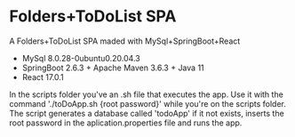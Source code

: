 # Folders+ToDoList SPA
 A Folders+ToDoList SPA maded with MySql+SpringBoot+React

 - MySql 8.0.28-0ubuntu0.20.04.3
 - SpringBoot 2.6.3 + Apache Maven 3.6.3 + Java 11
 - React 17.0.1

 In the scripts folder you've an .sh file that executes the app.
 Use it with the command './toDoApp.sh {root password}' while you're on the scripts folder.
 The script generates a database called 'todoApp' if it not exists, inserts the root password in the aplication.properties file and runs the app.
